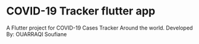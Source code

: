 # COVID-19 Tracker flutter app
A Flutter project for COVID-19 Cases Tracker Around the world.
Developed By: OUARRAQI Soufiane

